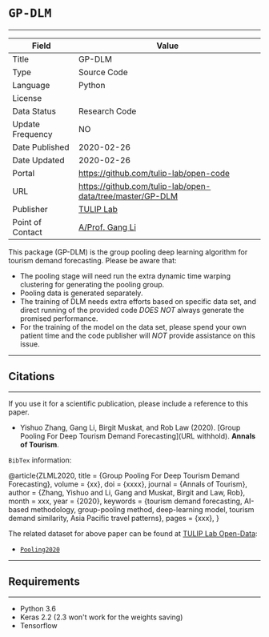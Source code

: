 # `GP-DLM`
---

| Field | Value |
| --- | --- |
| Title | GP-DLM |
| Type | Source Code |
| Language | Python |
| License |   |
| Data Status | Research Code |
| Update Frequency | NO |
| Date Published | 2020-02-26  |
| Date Updated |  2020-02-26 |
| Portal | https://github.com/tulip-lab/open-code |
| URL | https://github.com/tulip-lab/open-data/tree/master/GP-DLM|
| Publisher |[TULIP Lab](http://www.tulip.org.au/) |
| Point of Contact |[A/Prof. Gang Li](https://github.com/tuliplab) |

This package (GP-DLM) is the group pooling deep learning algorithm for tourism demand forecasting. Please be aware that:

* The pooling stage will need run the extra dynamic time warping clustering for generating the pooling group. 
* Pooling data is generated separately.
* The training of DLM needs extra efforts based on specific data set, and direct running of the provided code *DOES NOT* always generate the promised performance.
* For the training of the model on the data set, please spend your own patient time and the code publisher will *NOT* provide assistance on this issue.

---
## Citations
---

If you use it for a scientific publication, please include a reference to this paper. 

* Yishuo Zhang, Gang Li, Birgit Muskat, and Rob Law (2020). [Group Pooling For Deep Tourism Demand Forecasting](URL withhold). **Annals of Tourism**.

`BibTex` information:

   @article{ZLML2020,
    title = {Group Pooling For Deep Tourism Demand Forecasting},
    volume = {xx},
    doi = {xxxx},
    journal = {Annals of Tourism},
    author = {Zhang, Yishuo and Li, Gang and Muskat, Birgit and Law, Rob},
    month = xxx,
    year = {2020},
    keywords = {tourism demand forecasting, AI-based methodology, group-pooling method, deep-learning model, tourism demand similarity, Asia Pacific travel patterns},
    pages = {xxx},
    }

The related dataset for above paper can be found at [TULIP Lab Open-Data](https://github.com/tulip-lab/open-data):

* [`Pooling2020`](https://github.com/tulip-lab/open-data/tree/master/Pooling2020)


---
##  Requirements
---

* Python 3.6
* Keras 2.2 (2.3 won't work for the weights saving)
* Tensorflow




